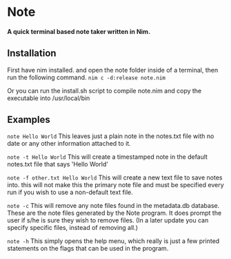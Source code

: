 # Note
#### A quick terminal based note taker written in Nim.

## Installation
First have nim installed. and open the note folder inside of a terminal,
 then run the following command.
`nim c -d:release note.nim`

Or you can run the install.sh script to compile note.nim and copy the
executable into /usr/local/bin

## Examples

`note Hello World`
This leaves just a plain note in the notes.txt file with no date or any
other information attached to it.

`note -t Hello World`
This will create a timestamped note in the default notes.txt file that
says 'Hello World'

`note -f other.txt Hello World`
This will create a new text file to save notes into. this will not make this 
the primary note file and must be specified every run if you wish to use a 
non-default text file.

`note -c`
This will remove any note files found in the metadata.db database. These
are the note files generated by the Note program. It does prompt the user if s/he
is sure they wish to remove files. 
(In a later update you can specify specific files, instead of removing all.)

`note -h`
This simply opens the help menu, which really is just a few printed statements
on the flags that can be used in the program.